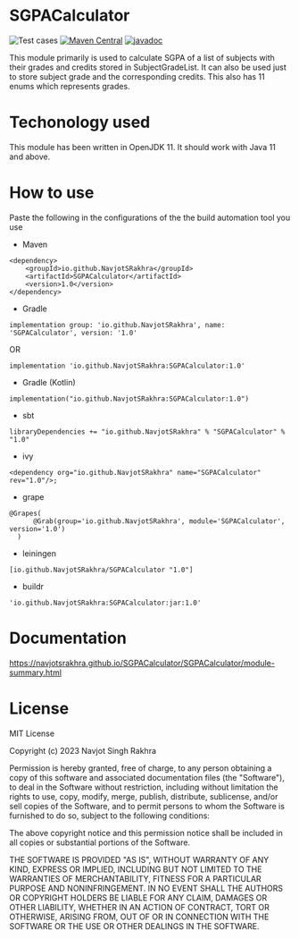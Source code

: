 # SGPACalculator
![Test cases](https://github.com/NavjotSRakhra/SGPACalculator/actions/workflows/maven.yml/badge.svg) [![Maven Central](https://maven-badges.herokuapp.com/maven-central/io.github.NavjotSRakhra/SGPACalculator/badge.svg)](https://maven-badges.herokuapp.com/maven-central/io.github.NavjotSRakhra/SGPACalculator) [![javadoc](https://javadoc.io/badge2/io.github.NavjotSRakhra/SGPACalculator/javadoc.svg)](https://javadoc.io/doc/io.github.NavjotSRakhra/SGPACalculator)

This module primarily is used to calculate SGPA of a list of subjects with their grades and credits stored in SubjectGradeList. It can also be used just to store subject grade and the corresponding credits. This also has 11 enums which represents grades.

# Techonology used

This module has been written in OpenJDK 11. It should work with Java 11 and above.

# How to use

Paste the following in the configurations of the the build automation tool you use
- Maven

```
<dependency>
    <groupId>io.github.NavjotSRakhra</groupId>
    <artifactId>SGPACalculator</artifactId>
    <version>1.0</version>
</dependency>
```
- Gradle

```
implementation group: 'io.github.NavjotSRakhra', name: 'SGPACalculator', version: '1.0'
```
OR
```
implementation 'io.github.NavjotSRakhra:SGPACalculator:1.0'
```
- Gradle (Kotlin)
```
implementation("io.github.NavjotSRakhra:SGPACalculator:1.0")
```
- sbt
```
libraryDependencies += "io.github.NavjotSRakhra" % "SGPACalculator" % "1.0"
```
- ivy
```
<dependency org="io.github.NavjotSRakhra" name="SGPACalculator" rev="1.0"/>;
```
- grape
```
@Grapes(
      @Grab(group='io.github.NavjotSRakhra', module='SGPACalculator', version='1.0')
  )
```
- leiningen
```
[io.github.NavjotSRakhra/SGPACalculator "1.0"]
```
- buildr
```
'io.github.NavjotSRakhra:SGPACalculator:jar:1.0'
```

# Documentation

https://navjotsrakhra.github.io/SGPACalculator/SGPACalculator/module-summary.html

# License

MIT License

Copyright (c) 2023 Navjot Singh Rakhra

Permission is hereby granted, free of charge, to any person obtaining a copy
of this software and associated documentation files (the "Software"), to deal
in the Software without restriction, including without limitation the rights
to use, copy, modify, merge, publish, distribute, sublicense, and/or sell
copies of the Software, and to permit persons to whom the Software is
furnished to do so, subject to the following conditions:

The above copyright notice and this permission notice shall be included in all
copies or substantial portions of the Software.

THE SOFTWARE IS PROVIDED "AS IS", WITHOUT WARRANTY OF ANY KIND, EXPRESS OR
IMPLIED, INCLUDING BUT NOT LIMITED TO THE WARRANTIES OF MERCHANTABILITY,
FITNESS FOR A PARTICULAR PURPOSE AND NONINFRINGEMENT. IN NO EVENT SHALL THE
AUTHORS OR COPYRIGHT HOLDERS BE LIABLE FOR ANY CLAIM, DAMAGES OR OTHER
LIABILITY, WHETHER IN AN ACTION OF CONTRACT, TORT OR OTHERWISE, ARISING FROM,
OUT OF OR IN CONNECTION WITH THE SOFTWARE OR THE USE OR OTHER DEALINGS IN THE
SOFTWARE.
